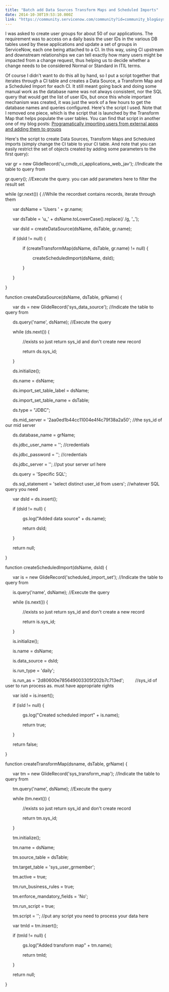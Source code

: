 ```yaml
---
title: "Batch add Data Sources Transform Maps and Scheduled Imports"
date: 2014-10-30T19:53:10.000Z
link: "https://community.servicenow.com/community?id=community_blog&sys_id=db7da269dbd0dbc01dcaf3231f9619f5"
---
```

<p>I was asked to create user groups for about 50 of our applications. The requirement was to access on a daily basis the user IDs in the various DB tables used by these applications and update a set of groups in ServiceNow, each one being attached to a CI. In this way, using CI upstream and downstream relationships we can tell exactly how many users might be impacted from a change request, thus helping us to decide whether a change needs to be considered Normal or Standard in ITIL terms.</p><p></p><p>Of course I didn't want to do this all by hand, so I put a script together that iterates through a CI table and creates a Data Source, a Transform Map and a Scheduled Import for each CI. It still meant going back and doing some manual work as the database name was not always consistent, nor the SQL query that would get the list of user IDs, but once this whole important mechanism was created, it was just the work of a few hours to get the database names and queries configured. Here's the script I used. Note that I removed one piece, which is the script that is launched by the Transform Map that helps populate the user tables. You can find that script in another one of my blog posts: <a title="Programatically importing users from external apps and adding them to groups" __default_attr="3150" __jive_macro_name="blogpost" class="jive_macro jive_macro_blogpost" data-orig-content="Programatically importing users from external apps and adding them to groups" href="/community?id=community_blog&sys_id=fd2d66e5dbd0dbc01dcaf3231f961984">Programatically importing users from external apps and adding them to groups</a></p><p></p><p>Here's the script to create <span style="font-size: 13.63636302948px;">Data Sources, Transform Maps and Scheduled Imports (simply change the CI table to your CI table. And note that you can easily restrict the set of objects created by adding some parameters to the first query):</span></p><p></p><p>var gr = new GlideRecord('u_cmdb_ci_applications_web_jav'); //Indicate the table to query from</p><p>gr.query(); //Execute the query. you can add parameters here to filter the result set</p><p>while (gr.next()) { //While the recordset contains records, iterate through them</p><p>       var dsName = 'Users ' + gr.name;</p><p>       var dsTable = 'u_' + dsName.toLowerCase().replace(/ /g, '_');</p><p>       var dsId = createDataSource(dsName, dsTable, gr.name);</p><p>       if (dsId != null) {</p><p>               if (createTransformMap(dsName, dsTable, gr.name) != null) {</p><p>                       createScheduledImport(dsName, dsId);</p><p>               }</p><p>       }</p><p>}</p><p></p><p></p><p>function createDataSource(dsName, dsTable, grName) {</p><p>       var ds = new GlideRecord('sys_data_source'); //Indicate the table to query from</p><p>       ds.query('name', dsName); //Execute the query</p><p>       while (ds.next()) {</p><p>               //exists so just return sys_id and don't create new record</p><p>               return ds.sys_id;</p><p>       }</p><p>       ds.initialize();</p><p>       ds.name = dsName;</p><p>       ds.import_set_table_label = dsName;</p><p>       ds.import_set_table_name = dsTable;</p><p>       ds.type = "JDBC";</p><p>       ds.mid_server = '2aa0ed1b44cc11004e4f4c79f38a2a50'; //the sys_id of our mid server</p><p>       ds.database_name = grName;</p><p>       ds.jdbc_user_name = ''; //credentials</p><p>       ds.jdbc_password = ''; //credentials</p><p>       ds.jdbc_server = ''; //put your server url here</p><p>       ds.query = 'Specific SQL';</p><p>       ds.sql_statement = 'select distinct user_id from users'; //whatever SQL query you need</p><p></p><p></p><p>       var dsId = ds.insert();</p><p>       if (dsId != null) {</p><p>               gs.log("Added data source" + ds.name);</p><p>               return dsId;</p><p>       }</p><p>       return null;</p><p>}</p><p></p><p></p><p>function createScheduledImport(dsName, dsId) {</p><p>       var is = new GlideRecord('scheduled_import_set'); //Indicate the table to query from</p><p>       is.query('name', dsName); //Execute the query</p><p>       while (is.next()) { </p><p>               //exists so just return sys_id and don't create a new record</p><p>               return is.sys_id;</p><p>       }</p><p>       is.initialize();</p><p>       is.name = dsName;</p><p>       is.data_source = dsId;</p><p>       is.run_type = 'daily';</p><p>       is.run_as = '2d80600e785649003305f202b7c713ed';         //sys_id of user to run process as. must have appropriate rights</p><p></p><p></p><p>       var isId = is.insert();</p><p>       if (isId != null) {</p><p>               gs.log("Created scheduled import" + is.name);</p><p>               return true;</p><p>       }</p><p>       return false;</p><p>}</p><p></p><p></p><p>function createTransformMap(dsname, dsTable, grName) {</p><p>       var tm = new GlideRecord('sys_transform_map'); //Indicate the table to query from</p><p>       tm.query('name', dsName); //Execute the query</p><p>       while (tm.next()) {</p><p>               //exists so just return sys_id and don't create record</p><p>               return tm.sys_id;</p><p>       }</p><p>       tm.initialize();</p><p>       tm.name = dsName;</p><p>       tm.source_table = dsTable;</p><p>       tm.target_table = 'sys_user_grmember';</p><p>       tm.active = true;</p><p>       tm.run_business_rules = true;</p><p>       tm.enforce_mandatory_fields = 'No';</p><p>       tm.run_script = true;</p><p>       tm.script = ''; //put any script you need to process your data here</p><p></p><p></p><p>       var tmId = tm.insert();</p><p>       if (tmId != null) {</p><p>               gs.log("Added transform map" + tm.name);</p><p>               return tmId;</p><p>       }</p><p>       return null;</p><p>}</p>